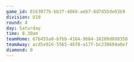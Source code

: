 ```yaml
---
game_id: 0163077b-bb3f-4868-aeb7-8d7d55de03b9
division: U10
round: 4
day: Saturday
time: 8.30am
teamHome: 67b455a0-bfbb-4164-9664-10209d098358
teamAway: acd5e916-5565-46f8-a17f-bc239694a0e7
diamond: 0
---
```

